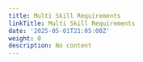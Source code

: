 ```yaml
---
title: Multi Skill Requirements
linkTitle: Multi Skill Requirements
date: '2025-05-01T21:05:00Z'
weight: 0
description: No content
---
```



